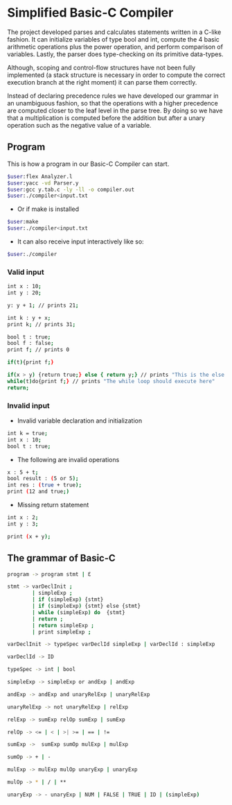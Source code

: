 # Simplified Basic-C Compiler

The project developed parses and calculates statements written in a C-like fashion. It can initialize variables of type bool and int, compute the 4 basic arithmetic operations plus the power operation, and perform comparison of variables. Lastly, the parser does type-checking on its primitive data-types.

Although, scoping and control-flow structures have not been fully implemented (a stack structure is necessary in order to compute the correct execution branch at the right moment) it can parse them correctly. 

Instead of declaring precedence rules we have developed our grammar in an unambiguous fashion, so that the operations with a higher precedence are computed closer to the leaf level in the parse tree. By doing so we have that a multiplication is computed before the addition but after a unary operation such as the negative value of a variable.

## Program

This is how a program in our Basic-C Compiler can start.
```bash 
$user:flex Analyzer.l
$user:yacc -vd Parser.y
$user:gcc y.tab.c -ly -ll -o compiler.out
$user:./compiler<input.txt
```

* Or if make is installed 
```bash 
$user:make
$user:./compiler<input.txt
```
* It can also receive input interactively like so:
```bash
$user:./compiler
```

### Valid input 

```bash
int x : 10;
int y : 20;

y: y + 1; // prints 21;

int k : y + x;
print k; // prints 31;

bool t : true;
bool f : false;
print f; // prints 0

if(t){print f;}

if(x > y) {return true;} else { return y;} // prints "This is the else branch executed;" 
while(t)do{print f;} // prints "The while loop should execute here"
return;
```

### Invalid input 

* Invalid variable declaration and initialization
```bash
int k = true;
int x : 10;
bool t : true;
```
* The following are invalid operations
```bash
x : 5 + t; 
bool result : (5 or 5); 
int res : (true + true); 
print (12 and true;)
```
* Missing return statement
```bash
int x : 2;
int y : 3;

print (x + y);
```

## The grammar of Basic-C

```bash
program -> program stmt | Ɛ

stmt -> varDeclInit ;
        | simpleExp ;
        | if (simpleExp) {stmt}
        | if (simpleExp) {stmt} else {stmt}
        | while (simpleExp) do  {stmt}
        | return ;
        | return simpleExp ;
        | print simpleExp ;

varDeclInit -> typeSpec varDeclId simpleExp | varDeclId : simpleExp

varDeclId -> ID

typeSpec -> int | bool

simpleExp -> simpleExp or andExp | andExp

andExp -> andExp and unaryRelExp | unaryRelExp

unaryRelExp -> not unaryRelExp | relExp

relExp -> sumExp relOp sumExp | sumExp

relOp -> <= | < | >| >= | == | !=

sumExp ->  sumExp sumOp mulExp | mulExp

sumOp -> + | -

mulExp -> mulExp mulOp unaryExp | unaryExp

mulOp -> * | / | **

unaryExp -> - unaryExp | NUM | FALSE | TRUE | ID | (simpleExp)

```
